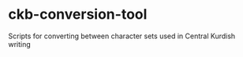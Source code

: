 ckb-conversion-tool
===================

Scripts for converting between character sets used in Central Kurdish writing
